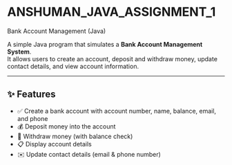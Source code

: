 # ANSHUMAN_JAVA_ASSIGNMENT_1

Bank Account Management (Java)

A simple Java program that simulates a **Bank Account Management System**.  
It allows users to create an account, deposit and withdraw money, update contact details, and view account information.

---

## ✨ Features

- ✅ Create a bank account with account number, name, balance, email, and phone  
- 💰 Deposit money into the account  
- 🏧 Withdraw money (with balance check)  
- 📋 Display account details  
- ✉️ Update contact details (email & phone number)
